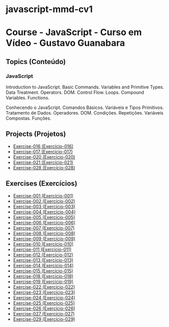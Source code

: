 # javascript-mmd-cv1

 <h1> Course - JavaScript - Curso em Vídeo - Gustavo Guanabara</h1>

<h2>Topics (Conteúdo)</h2>

<h3>JavaScript</h3>

<p>Introduction to JavaScript. Basic Commands. Variables and Primitive Types. Data Treatment. Operators. DOM. Control Flow. Loops. Compound Variables. Functions.</p>

<p>Conhecendo o JavaScript. Comandos Básicos. Variáveis e Tipos Primitivos. Tratamento de Dados. Operadores. DOM. Condições. Repetições. Variáveis Compostas. Funções.</p>

<h2>Projects (Projetos)</h2>

<ul>
<li><a href="https://mayramduarte.github.io/javascript-mmd-cv1/aula12ex/ex016/modelo.html" target="_blank">Exercise-016 (Exercício-016)</a></li>
<li><a href="https://mayramduarte.github.io/javascript-mmd-cv1/aula12ex/ex017/modelo.html" target="_blank">Exercise-017 (Exercício-017)</a></li>
<li><a href="https://mayramduarte.github.io/javascript-mmd-cv1/aula14ex/ex020/modelo.html" target="_blank">Exercise-020 (Exercício-020)</a></li>
<li><a href="https://mayramduarte.github.io/javascript-mmd-cv1/aula14ex/ex021/modelo.html" target="_blank">Exercise-021 (Exercício-021)</a></li>
<li><a href="https://mayramduarte.github.io/javascript-mmd-cv1/aula16ex/ex028/modelo.html" target="_blank">Exercise-028 (Exercício-028)</a></li>
</ul>

<h2>Exercises (Exercícios)</h2>

<ul>
<li><a href="https://mayramduarte.github.io/javascript-mmd-cv1/aula04/ex001/ex001.html" target="_blank">Exercise-001 (Exercício-001)</a></li>
<li><a href="https://mayramduarte.github.io/javascript-mmd-cv1/aula06/ex002/ex002.html
" target="_blank">Exercise-002 (Exercício-002)</a></li>
<li><a href="https://mayramduarte.github.io/javascript-mmd-cv1/aula06/ex003/ex003.html
" target="_blank">Exercise-003 (Exercício-003)</a></li>
<li><a href="https://mayramduarte.github.io/javascript-mmd-cv1/aula06/ex004/ex004.html
" target="_blank">Exercise-004 (Exercício-004)</a></li>
<li><a href="https://mayramduarte.github.io/javascript-mmd-cv1/aula09/ex005/ex005.html
" target="_blank">Exercise-005 (Exercício-005)</a></li>
<li><a href="https://mayramduarte.github.io/javascript-mmd-cv1/aula10/ex006/ex006.html
" target="_blank">Exercise-006 (Exercício-006)</a></li>
<li><a href="https://mayramduarte.github.io/javascript-mmd-cv1/aula10/ex007/ex007.html
" target="_blank">Exercise-007 (Exercício-007)</a></li>
<li><a href="https://mayramduarte.github.io/javascript-mmd-cv1/aula10/ex008/ex008.html
" target="_blank">Exercise-008 (Exercício-008)</a></li>
<li><a href="https://mayramduarte.github.io/javascript-mmd-cv1/aula11/ex009/ex009.js
" target="_blank">Exercise-009 (Exercício-009)</a></li>
<li><a href="https://mayramduarte.github.io/javascript-mmd-cv1/aula11/ex010/ex010.js
" target="_blank">Exercise-010 (Exercício-010)</a></li>
<li><a href="https://mayramduarte.github.io/javascript-mmd-cv1/aula11/ex011/ex011.html
" target="_blank">Exercise-011 (Exercício-011)</a></li>
<li><a href="https://mayramduarte.github.io/javascript-mmd-cv1/aula11/ex012/ex012.html
" target="_blank">Exercise-012 (Exercício-012)</a></li>
<li><a href="https://mayramduarte.github.io/javascript-mmd-cv1/aula12/ex013/ex013.js
" target="_blank">Exercise-013 (Exercício-013)</a></li>
<li><a href="https://mayramduarte.github.io/javascript-mmd-cv1/aula12/ex014/ex014.js
" target="_blank">Exercise-014 (Exercício-014)</a></li>
<li><a href="https://mayramduarte.github.io/javascript-mmd-cv1/aula12/ex015/ex015.js
" target="_blank">Exercise-015 (Exercício-015)</a></li>
<li><a href="https://mayramduarte.github.io/javascript-mmd-cv1/aula13/ex018/ex018.js
" target="_blank">Exercise-018 (Exercício-018)</a></li>
<li><a href="https://mayramduarte.github.io/javascript-mmd-cv1/aula13/ex019/ex019.js
" target="_blank">Exercise-019 (Exercício-019)</a></li>
<li><a href="https://mayramduarte.github.io/javascript-mmd-cv1/aula15/ex022/ex022.js
" target="_blank">Exercise-022 (Exercício-022)</a></li>
<li><a href="https://mayramduarte.github.io/javascript-mmd-cv1/aula15/ex023/ex023.js
" target="_blank">Exercise-023 (Exercício-023)</a></li>
<li><a href="https://mayramduarte.github.io/javascript-mmd-cv1/aula16/ex024/ex024.js
" target="_blank">Exercise-024 (Exercício-024)</a></li>
<li><a href="https://mayramduarte.github.io/javascript-mmd-cv1/aula16/ex025/ex025.js
" target="_blank">Exercise-025 (Exercício-025)</a></li>
<li><a href="https://mayramduarte.github.io/javascript-mmd-cv1/aula16/ex026/ex026.js
" target="_blank">Exercise-026 (Exercício-026)</a></li>
<li><a href="https://mayramduarte.github.io/javascript-mmd-cv1/aula16/ex027/ex027.js
" target="_blank">Exercise-027 (Exercício-027)</a></li>
<li><a href="https://mayramduarte.github.io/javascript-mmd-cv1/aula17/ex029/ex029.js
" target="_blank">Exercise-029 (Exercício-029)</a></li>
</ul>
